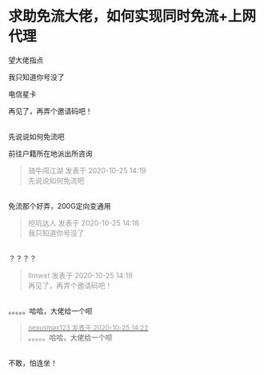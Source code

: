 # 求助免流大佬，如何实现同时免流+上网代理


望大佬指点

我只知道你号没了

电信星卡

再见了，再弄个邀请码吧！<br />
<br />
<img src="static/image/smiley/default/sad.gif" smilieid="2" border="0" alt="" /><img src="static/image/smiley/default/sad.gif" smilieid="2" border="0" alt="" /><img src="static/image/smiley/default/sad.gif" smilieid="2" border="0" alt="" />

先说说如何免流吧<br />


前往户籍所在地派出所咨询

<div class="quote"><blockquote><font color="#999999">骑牛闯江湖 发表于 2020-10-25 14:19</font><br />
<font color="#999999">先说说如何免流吧</font></blockquote></div><br />
免流那个好弄，200G定向变通用

<div class="quote"><blockquote><font color="#999999">挖坑达人 发表于 2020-10-25 14:18</font><br />
<font color="#999999">我只知道你号没了</font></blockquote></div><br />
？？？？

<div class="quote"><blockquote><font color="#999999">llmwxt 发表于 2020-10-25 14:19</font><br />
<font color="#999999">再见了，再弄个邀请码吧！</font></blockquote></div><br />
。。。。。哈哈，大佬给一个呗

<div class="quote"><blockquote><font size="2"><a href="https://www.hostloc.com/forum.php?mod=redirect&amp;goto=findpost&amp;pid=9349810&amp;ptid=758264" target="_blank"><font color="#999999">nexusmax123 发表于 2020-10-25 14:22</font></a></font><br />
。。。。。哈哈，大佬给一个呗</blockquote></div><br />
不敢，怕连坐！<br />
<br />
<img src="static/image/smiley/default/funk.gif" smilieid="29" border="0" alt="" />
